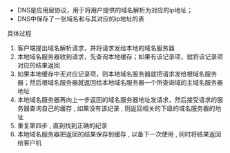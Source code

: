 - DNS是应用层协议，用于将用户提供的域名解析为对应的ip地址；
- DNS中保存了一张域名和与其对应的ip地址的表

具体过程

1. 客户端提出域名解析请求，并将请求发给本地的域名服务器
2. 本地域名服务器收到请求，先查询本地缓存；如果有该记录项，就将该记录项对应的结果返回
3. 如果本地缓存中无对应记录项，则本地域名服务器就把请求发给根域名服务器；然后根域名服务器就返回给本地域名服务器一个所查询域的主域名服务器地址
4. 本地域名服务器再向上一步返回的域名服务器地址发请求，然后接受请求的服务器查询自己的缓存 , 如果没有该纪录 , 则返回相关的下级的域名服务器的地址 
5. 重复第四步 , 直到找到正确的纪录 
6. 本地域名服务器把返回的结果保存到缓存 , 以备下一次使用 , 同时将结果返回给客户机